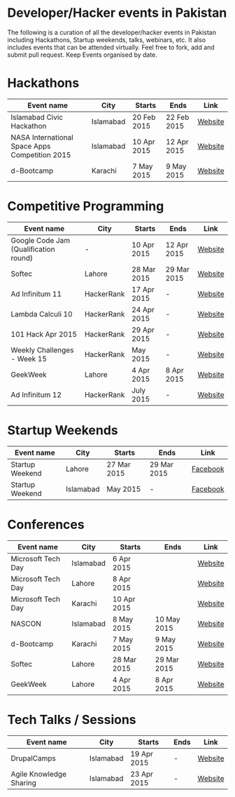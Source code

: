 # Developer/Hacker events in Pakistan

The following is a curation of all the developer/hacker events in Pakistan including Hackathons, Startup weekends, talks, webinars, etc. It also includes events that can be attended virtually. Feel free to fork, add and submit pull request. Keep Events organised by date.

# Hackathons
|Event name   |City  |Starts   |Ends   |Link   |
|---|---|---|---|---|
|Islamabad Civic Hackathon   |Islamabad   | 20 Feb 2015  | 22 Feb 2015   | [Website](http://codeforpakistan.org/event/isbhacks/)  |
|NASA International Space Apps Competition 2015   |Islamabad   | 10 Apr 2015  |12 Apr 2015   | [Website](https://2015.spaceappschallenge.org)   |
|d-Bootcamp   |Karachi   | 7 May 2015  |  9 May 2015 | [Website](http://karachi.dbootcamp.org)   |

# Competitive Programming
|Event name   |City  |Starts   |Ends   |Link   |
|---|---|---|---|---|
|Google Code Jam (Qualification round)  |-   | 10 Apr 2015  |  12 Apr 2015 | [Website](https://code.google.com/codejam/schedule.html)   |
|Softec   |Lahore   | 28 Mar 2015  | 29 Mar 2015  | [Website](http://www.softecnu.org)  |
|Ad Infinitum 11   |HackerRank   | 17 Apr 2015  |  - | [Website](https://www.hackerrank.com/contests)   |
|Lambda Calculi 10   |HackerRank   | 24 Apr 2015  |  - | [Website](https://www.hackerrank.com/contests)   |
|101 Hack Apr 2015   |HackerRank   | 29 Apr 2015  |  - | [Website](https://www.hackerrank.com/contests)   |
|Weekly Challenges - Week 15   |HackerRank   | May 2015  |  - | [Website](https://www.hackerrank.com/contests)   |
|GeekWeek   |Lahore   | 4 Apr 2015  |  8 Apr 2015 | [Website](http://g33kweek.com)   |
|Ad Infinitum 12   |HackerRank   | July 2015  |  - | [Website](https://www.hackerrank.com/contests)   |


# Startup Weekends
|Event name   |City  |Starts   |Ends   |Link   |
|---|---|---|---|---|
|Startup Weekend   |Lahore   | 27 Mar 2015  | 29 Mar 2015  | [Facebook](https://www.facebook.com/startupweekendlahore)  |
|Startup Weekend   |Islamabad   | May 2015  |  - |[Facebook](https://www.facebook.com/ISLsw)   |

# Conferences
|Event name   |City  |Starts   |Ends   |Link   |
|---|---|---|---|---|
|Microsoft Tech Day   |Islamabad   | 6 Apr 2015  |   | [Website](http://blogs.msdn.com/b/pakistan/archive/2015/03/27/tech-day-2015.aspx)   |
|Microsoft Tech Day   |Lahore   | 8 Apr 2015  |   | [Website](http://blogs.msdn.com/b/pakistan/archive/2015/03/27/tech-day-2015.aspx)   |
|Microsoft Tech Day   |Karachi   | 10 Apr 2015  |   | [Website](http://blogs.msdn.com/b/pakistan/archive/2015/03/27/tech-day-2015.aspx)   |
|NASCON   |Islamabad   | 8 May 2015  |  10 May 2015 | [Website](http://www.nascon.org.pk)   |
|d-Bootcamp   |Karachi   | 7 May 2015  |  9 May 2015 | [Website](http://karachi.dbootcamp.org)   |
|Softec   |Lahore   | 28 Mar 2015  | 29 Mar 2015  | [Website](http://www.softecnu.org)  |
|GeekWeek   |Lahore   | 4 Apr 2015  |  8 Apr 2015 | [Website](http://g33kweek.com)   |

# Tech Talks / Sessions
|Event name   |City  |Starts   |Ends   |Link   |
|---|---|---|---|---|
|DrupalCamps   |Islamabad   | 19 Apr 2015  |  - | [Website](http://www.drupalcamps.pk/dcisb2015/drupal-camp-islamabad-2015)   |
|Agile Knowledge Sharing   |Islamabad   | 23 Apr 2015  |  - | [Website](http://pads.pk/event/knowledge-sharing-session)   |
